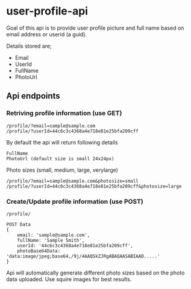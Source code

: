 # user-profile-api
Goal of this api is to provide user profile picture and full name based on email address or userid (a guid).

Details stored are;
* Email
* UserId
* FullName
* PhotoUrl

## Api endpoints

### Retriving profile information (use GET)
````
/profile/?email=sample@sample.com
/profile/?userId=44c6c3c4368a4e718e81e25bfa209cff
````
By default the api will return following details

````
FullName
PhotoUrl (default size is small 24x24px)
````

Photo sizes (small, medium, large, verylarge)
````
/profile/?email=sample@sample.com&photosize=small
/profile/?userId=44c6c3c4368a4e718e81e25bfa209cff&photosize=large
````


### Create/Update profile information (use POST)
````
/profile/

POST Data
{
    email: 'sample@sample.com',
    fullName: 'Sample Smith',
    userId: '44c6c3c4368a4e718e81e25bfa209cff',
    photoBase64Data: 'data:image/jpeg;base64,/9j/4AAQSkZJRgABAQAASABIAAD.....'
}
````
Api will automatically generate different photo sizes based on the photo data uploaded. Use squire images for best results.

